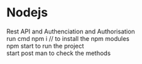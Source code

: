 # Nodejs
Rest API and Authenciation and Authorisation
<br>
run cmd npm i // to install the npm modules 
<br>
npm start to run the project 
<br>
start post man to check the methods 
